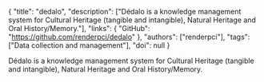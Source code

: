 {
  "title": "dedalo",
  "description": ["Dédalo is a knowledge management system for Cultural Heritage (tangible and intangible), Natural Heritage and Oral History/Memory."],
  "links": {
    "GitHub": "https://github.com/renderpci/dedalo"
  },
  "authors": ["renderpci"],
  "tags": ["Data collection and management"],
  "doi": null
}

<!-- Generated by csv2md.R – do not edit by hand -->

Dédalo is a knowledge management system for Cultural Heritage (tangible and intangible), Natural Heritage and Oral History/Memory.